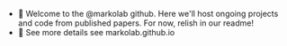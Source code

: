 - :wave: Welcome to the @markolab github.  Here we'll host ongoing projects and code from published papers. For now, relish in our readme!
- :eyes: See more details see markolab.github.io



<!---
markolab/markolab is a ✨ special ✨ repository because its `README.md` (this file) appears on your GitHub profile.
You can click the Preview link to take a look at your changes.
--->
